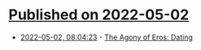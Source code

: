 # [Published on 2022-05-02](index.md)

* [2022-05-02, 08:04:23](https://news.ycombinator.com/item?id=31232481) - [The Agony of Eros: Dating](https://ava.substack.com/p/the-agony-of-eros-dating)
